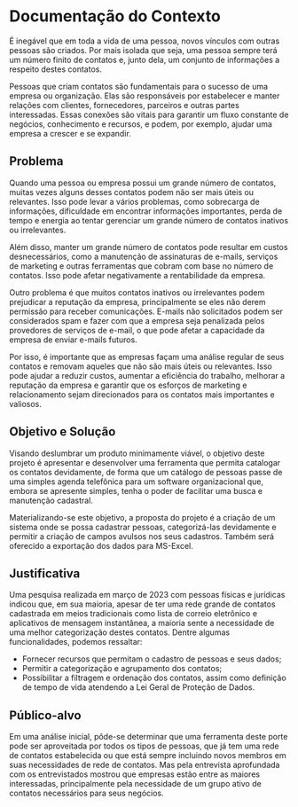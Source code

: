 
# Documentação do Contexto

É inegável que em toda a vida de uma pessoa, novos vínculos com outras pessoas são criados. Por mais isolada que seja, uma pessoa sempre terá um número finito de contatos e, junto dela, um conjunto de informações a respeito destes contatos.

Pessoas que criam contatos são fundamentais para o sucesso de uma empresa ou organização. Elas são responsáveis por estabelecer e manter relações com clientes, fornecedores, parceiros e outras partes interessadas. Essas conexões são vitais para garantir um fluxo constante de negócios, conhecimento e recursos, e podem, por exemplo, ajudar uma empresa a crescer e se expandir.

## Problema
Quando uma pessoa ou empresa possui um grande número de contatos, muitas vezes alguns desses contatos podem não ser mais úteis ou relevantes. Isso pode levar a vários problemas, como sobrecarga de informações, dificuldade em encontrar informações importantes, perda de tempo e energia ao tentar gerenciar um grande número de contatos inativos ou irrelevantes. 

Além disso, manter um grande número de contatos pode resultar em custos desnecessários, como a manutenção de assinaturas de e-mails, serviços de marketing e outras ferramentas que cobram com base no número de contatos. Isso pode afetar negativamente a rentabilidade da empresa. 

Outro problema é que muitos contatos inativos ou irrelevantes podem prejudicar a reputação da empresa, principalmente se eles não derem permissão para receber comunicações. E-mails não solicitados podem ser considerados spam e fazer com que a empresa seja penalizada pelos provedores de serviços de e-mail, o que pode afetar a capacidade da empresa de enviar e-mails futuros. 

Por isso, é importante que as empresas façam uma análise regular de seus contatos e removam aqueles que não são mais úteis ou relevantes. Isso pode ajudar a reduzir custos, aumentar a eficiência do trabalho, melhorar a reputação da empresa e garantir que os esforços de marketing e relacionamento sejam direcionados para os contatos mais importantes e valiosos. 

## Objetivo e Solução

Visando deslumbrar um produto minimamente viável, o objetivo deste projeto é apresentar e desenvolver uma ferramenta que permita catalogar os contatos devidamente, de forma que um catálogo de pessoas passe de uma simples agenda telefônica para um software organizacional que, embora se apresente simples, tenha o poder de facilitar uma busca e manutenção cadastral.

Materializando-se este objetivo, a proposta do projeto é a criação de um sistema onde se possa cadastrar pessoas, categorizá-las devidamente e permitir a criação de campos avulsos nos seus cadastros. Também será oferecido a exportação dos dados para MS-Excel.

## Justificativa

Uma pesquisa realizada em março de 2023 com pessoas físicas e jurídicas indicou que, em sua maioria, apesar de ter uma rede grande de contatos cadastrada em meios tradicionais como lista de correio eletrônico e aplicativos de mensagem instantânea, a maioria sente a necessidade de uma melhor categorização destes contatos. Dentre algumas funcionalidades, podemos ressaltar:

* Fornecer recursos que permitam o cadastro de pessoas e seus dados;
* Permitir a categorização e agrupamento dos contatos;
* Possibilitar a filtragem e ordenação dos contatos, assim como definição de tempo de vida atendendo a Lei Geral de Proteção de Dados.

## Público-alvo

Em uma análise inicial, pôde-se determinar que uma ferramenta deste porte pode ser aproveitada por todos os tipos de pessoas, que já tem uma rede de contatos estabelecida ou que está sempre incluindo novos membros em suas necessidades de rede de contatos. Mas pela entrevista aprofundada com os entrevistados mostrou que empresas estão entre as maiores interessadas, principalmente pela necessidade de um grupo ativo de contatos necessários para seus negócios. 


